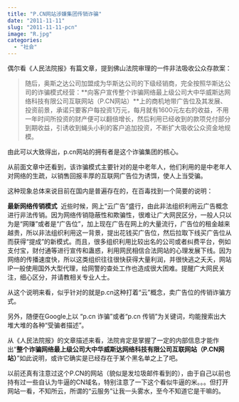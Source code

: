 ```yaml
---
title: "P.CN网站涉嫌集团传销诈骗"
date: "2011-11-11"
slug: "2011-11-11-pcn"
image: "R.jpg"
categories: 
  - "社会"
---
```


偶尔看《人民法院报》有篇文章，提到佛山法院审理的一件非法吸收公众存款案：

> 随后，奥斯之达公司加盟成为华斯达公司的下级经销商，完全按照华斯达公司的诈骗模式经营：**向客户宣传整个诈骗网络最上级公司大中华威斯达网络科技有限公司互联网站（P.CN网站）**上的商机地带广告位及其发展、投资前景，承诺只要客户每投资1万元，每月就有1600元左右的收益，不用一年时间所投资的财产便可以翻倍增长，然后利用已经收到的款项兑付部分到期收益，引诱收到蝇头小利的客户追加投资，不断扩大吸收公众资金地规模。

由此可以大致得出，p.cn网站的拥有者是这个诈骗集团的核心。

从前面文章中还看到，该诈骗模式主要针对的是中老年人，他们利用的是中老年人对网络的生疏，以销售回报丰厚的互联网广告位为诱饵，使人上当受骗。

这种现象总体来说目前在国内是普遍存在的，在百毒找到一个简要的说明：

**最新网络传销模式**  近些时候，网上“云广告”盛行，由此非法组织利用云广告概念进行非法传销。因为网络传销隐蔽性和欺骗性，很难让广大网民区分，一般人只以为是“网赚”或者是“广告位”，加上现在广告在网上的大量流行，广告位的租金越来越贵，所以非法组织利用这一背景，提出花钱买广告位，然后拉取下线买广告位从而获得“提成”的新模式。而且，很多组织利用比较出名的公司或者纠费平台，例如支付宝，财付通等进行宣传和蛊惑，利用网民相信合法网站的心理发展下线。因为网络的传播速度快，所以这类组织往往很快获得大量利润，并很快逃之夭夭，网站IP一般使用国外大型代理，给网警的查处工作也造成很大困难。提醒广大网民关注，细心区分，并请教相关专业人士。

从这个说明来看，似乎针对的就是p.cn这种打着“云”概念，卖广告位的传销诈骗方式。

另外，随便在Google上以 “p.cn 诈骗”或者“p.cn 传销”为关键词，均能搜索出大堆大堆的各种“受骗者描述”。

从《人民法院报》的文章描述来看，法院肯定是掌握了一定的内部信息才能作出“**整个诈骗网络最上级公司大中华威斯达网络科技有限公司互联网站（P.CN网站）**”如此说明，或许它确实是已经存在于某个黑名单之上了吧。

以前还真有注意过这个P.CN的网站（貌似是发垃圾邮件看到的），由于自己以前也持有过一些自认为牛逼的CN域名，特别注意了一下这个看似牛逼的米。。。但打开网站一看，不知所云，所谓的“云服务”让我一头雾水，至今不知道它是干嘛的。
